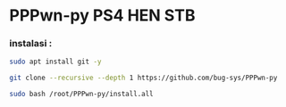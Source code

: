 # PPPwn-py PS4 HEN STB

### instalasi :
```sh
sudo apt install git -y
```
```sh
git clone --recursive --depth 1 https://github.com/bug-sys/PPPwn-py
```
```sh
sudo bash /root/PPPwn-py/install.all
```
